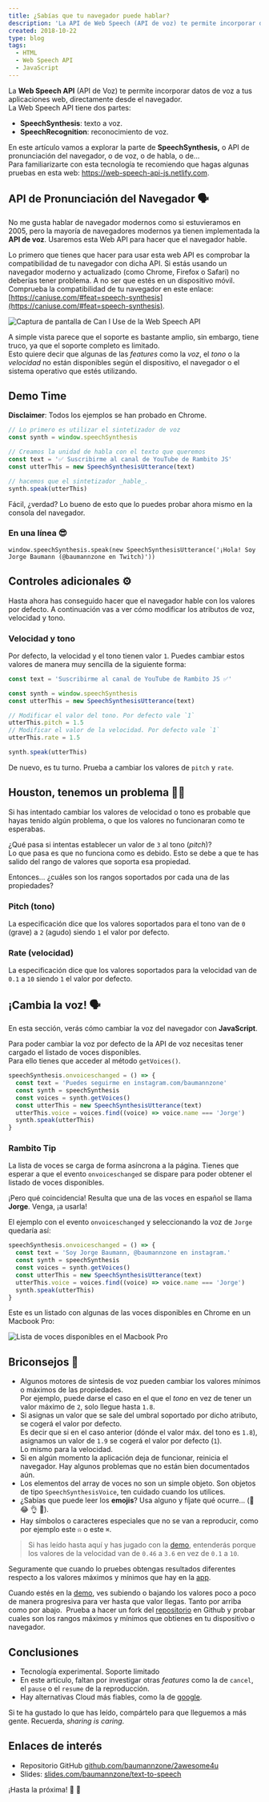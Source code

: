 ```yaml
---
title: ¿Sabías que tu navegador puede hablar?
description: 'La API de Web Speech (API de voz) te permite incorporar datos de voz a tus aplicaciones web. ¡Haz que tu navegador hable!'
created: 2018-10-22
type: blog
tags:
  - HTML
  - Web Speech API
  - JavaScript
---
```


La **Web Speech API** (API de Voz) te permite incorporar datos de voz a tus aplicaciones web, directamente desde el navegador.  
La Web Speech API tiene dos partes:

- **SpeechSynthesis**: texto a voz.
- **SpeechRecognition**: reconocimiento de voz.

En este artículo vamos a explorar la parte de **SpeechSynthesis,** o API de pronunciación del navegador, o de voz, o de habla, o de…  
Para familiarizarte con esta tecnología te recomiendo que hagas algunas pruebas en esta web: https://web-speech-api-js.netlify.com.

## API de Pronunciación del Navegador 🗣

No me gusta hablar de navegador modernos como si estuvieramos en 2005, pero la mayoría de navegadores modernos ya tienen implementada la **API de voz**. Usaremos esta Web API para hacer que el navegador hable.

Lo primero que tienes que hacer para usar esta web API es comprobar la compatibilidad de tu navegador con dicha API.
Si estás usando un navegador moderno y actualizado (como Chrome, Firefox o Safari) no deberías tener problema. A no ser que estés en un dispositivo móvil.  
Comprueba la compatibilidad de tu navegador en este enlace: [https://caniuse.com/#feat=speech-synthesis](https://caniuse.com/#feat=speech-synthesis).

![Captura de pantalla de Can I Use de la Web Speech API](can-i-use.png)

A simple vista parece que el soporte es bastante amplio, sin embargo, tiene truco, ya que el soporte completo es limitado.  
Esto quiere decir que algunas de las _features_ como la _voz_, el _tono_ o la _velocidad_ no están disponibles según el dispositivo, el navegador o el sistema operativo que estés utilizando.

## Demo Time

**Disclaimer**: Todos los ejemplos se han probado en Chrome.

```javascript
// Lo primero es utilizar el sintetizador de voz
const synth = window.speechSynthesis

// Creamos la unidad de habla con el texto que queremos
const text = '✅ Suscribirme al canal de YouTube de Rambito JS'
const utterThis = new SpeechSynthesisUtterance(text)

// hacemos que el sintetizador _hable_.
synth.speak(utterThis)
```

Fácil, ¿verdad? Lo bueno de esto que lo puedes probar ahora mismo en la consola del navegador.

### En una línea 😎

```
window.speechSynthesis.speak(new SpeechSynthesisUtterance('¡Hola! Soy Jorge Baumann (@baumannzone en Twitch)'))
```

## Controles adicionales ⚙️

Hasta ahora has conseguido hacer que el navegador hable con los valores por defecto. A continuación vas a ver cómo modificar los atributos de voz, velocidad y tono.

### Velocidad y tono

Por defecto, la velocidad y el tono tienen valor `1`. Puedes cambiar estos valores de manera muy sencilla de la siguiente forma:

```javascript
const text = 'Suscribirme al canal de YouTube de Rambito JS ✅'

const synth = window.speechSynthesis
const utterThis = new SpeechSynthesisUtterance(text)

// Modificar el valor del tono. Por defecto vale `1`
utterThis.pitch = 1.5
// Modificar el valor de la velocidad. Por defecto vale `1`
utterThis.rate = 1.5

synth.speak(utterThis)
```

De nuevo, es tu turno. Prueba a cambiar los valores de `pitch` y `rate`.

## Houston, tenemos un problema 👨‍🚀

Si has intentado cambiar los valores de velocidad o tono es probable que hayas tenido algún problema, o que los valores no funcionaran como te esperabas.

¿Qué pasa si intentas establecer un valor de `3` al tono (_pitch_)?  
Lo que pasa es que no funciona como es debido. Esto se debe a que te has salido del rango de valores que soporta esa propiedad.

Entonces… ¿cuáles son los rangos soportados por cada una de las propiedades?

### Pitch (tono)

La especificación dice que los valores soportados para el tono van de `0` (grave) a `2` (agudo) siendo `1` el valor por defecto.

### Rate (velocidad)

La especificación dice que los valores soportados para la velocidad van de `0.1` a `10` siendo `1` el valor por defecto.

## ¡Cambia la voz! 🗣

En esta sección, verás cómo cambiar la voz del navegador con **JavaScript**.

Para poder cambiar la voz por defecto de la API de voz necesitas tener cargado el listado de voces disponibles.  
Para ello tienes que acceder al método `getVoices()`.

```javascript
speechSynthesis.onvoiceschanged = () => {
  const text = 'Puedes seguirme en instagram.com/baumannzone'
  const synth = speechSynthesis
  const voices = synth.getVoices()
  const utterThis = new SpeechSynthesisUtterance(text)
  utterThis.voice = voices.find((voice) => voice.name === 'Jorge')
  synth.speak(utterThis)
}
```

### Rambito Tip

La lista de voces se carga de forma asíncrona a la página. Tienes que esperar a que el evento `onvoiceschanged` se dispare para poder obtener el listado de voces disponibles.

¡Pero qué coincidencia! Resulta que una de las voces en español se llama **Jorge**. Venga, ¡a usarla!

El ejemplo con el evento `onvoiceschanged` y seleccionando la voz de `Jorge` quedaría así:

```javascript
speechSynthesis.onvoiceschanged = () => {
  const text = 'Soy Jorge Baumann, @baumannzone en instagram.'
  const synth = speechSynthesis
  const voices = synth.getVoices()
  const utterThis = new SpeechSynthesisUtterance(text)
  utterThis.voice = voices.find((voice) => voice.name === 'Jorge')
  synth.speak(utterThis)
}
```

Este es un listado con algunas de las voces disponibles en Chrome en un Macbook Pro:

![Lista de voces disponibles en el Macbook Pro](voices-list.png)

## Briconsejos 🔧

- Algunos motores de síntesis de voz pueden cambiar los valores mínimos o máximos de las propiedades.   
  Por ejemplo, puede darse el caso en el que el _tono_ en vez de tener un valor máximo de `2`, solo llegue hasta `1.8`.
- Si asignas un valor que se sale del umbral soportado por dicho atributo, se cogerá el valor por defecto.   
  Es decir que si en el caso anterior (dónde el valor máx. del tono es `1.8`), asignamos un valor de `1.9` se cogerá el valor por defecto (`1`).  
  Lo mismo para la velocidad.
- Si en algún momento la aplicación deja de funcionar, reinicia el navegador. Hay algunos problemas que no están bien documentados aún.
- Los elementos del array de voces no son un simple objeto. Son objetos de tipo `SpeechSynthesisVoice`, ten cuidado cuando los utilices.
- ¿Sabías que puede leer los **emojis**? Usa alguno y fíjate qué ocurre… (🦄 😂 👌 🐶).
- Hay símbolos o caracteres especiales que no se van a reproducir, como por ejemplo este `⍾` o este `⌘`.

> Si has leído hasta aquí y has jugado con la [demo](https://web-speech-api-js.netlify.com/), entenderás porque los valores de la velocidad van de `0.46` a `3.6` en vez de `0.1` a `10`.

Seguramente que cuando lo pruebes obtengas resultados diferentes respecto a los valores máximos y mínimos que hay en la [app](https://github.com/baumannzone/2awesome4u).

Cuando estés en la [demo](https://web-speech-api-js.netlify.com/#/custom), ves subiendo o bajando los valores poco a poco de manera progresiva para ver hasta que valor llegas. Tanto por arriba como por abajo. 
Prueba a hacer un fork del [repositorio](https://github.com/baumannzone/2awesome4u) en Github y probar cuales son los rangos máximos y mínimos que obtienes en tu dispositivo o navegador.

## Conclusiones

- Tecnología experimental. Soporte limitado
- En este artículo, faltan por investigar otras _features_ como la de `cancel`, el `pause` o el `resume` de la reproducción.
- Hay alternativas Cloud más fiables, como la de [google](https://cloud.google.com/speech-to-text/).

Si te ha gustado lo que has leído, compártelo para que lleguemos a más gente. Recuerda, _sharing is caring_.

## Enlaces de interés

- Repositorio GitHub [github.com/baumannzone/2awesome4u](https://github.com/baumannzone/2awesome4u/)
- Slides: [slides.com/baumannzone/text-to-speech](https://slides.com/baumannzone/text-to-speech/)

¡Hasta la próxima! 👋 👋
